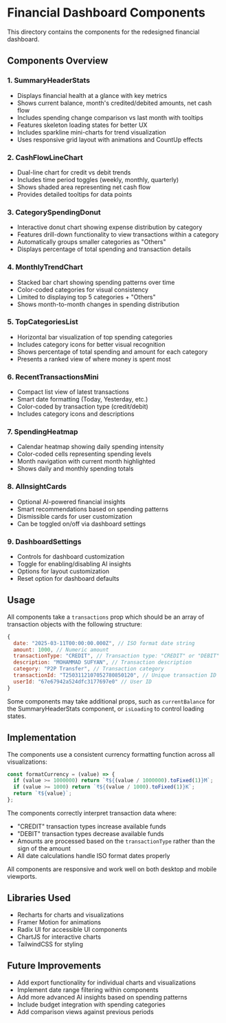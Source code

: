 # Financial Dashboard Components

This directory contains the components for the redesigned financial dashboard.

## Components Overview

### 1. SummaryHeaderStats

- Displays financial health at a glance with key metrics
- Shows current balance, month's credited/debited amounts, net cash flow
- Includes spending change comparison vs last month with tooltips
- Features skeleton loading states for better UX
- Includes sparkline mini-charts for trend visualization
- Uses responsive grid layout with animations and CountUp effects

### 2. CashFlowLineChart

- Dual-line chart for credit vs debit trends
- Includes time period toggles (weekly, monthly, quarterly)
- Shows shaded area representing net cash flow
- Provides detailed tooltips for data points

### 3. CategorySpendingDonut

- Interactive donut chart showing expense distribution by category
- Features drill-down functionality to view transactions within a category
- Automatically groups smaller categories as "Others"
- Displays percentage of total spending and transaction details

### 4. MonthlyTrendChart

- Stacked bar chart showing spending patterns over time
- Color-coded categories for visual consistency
- Limited to displaying top 5 categories + "Others"
- Shows month-to-month changes in spending distribution

### 5. TopCategoriesList

- Horizontal bar visualization of top spending categories
- Includes category icons for better visual recognition
- Shows percentage of total spending and amount for each category
- Presents a ranked view of where money is spent most

### 6. RecentTransactionsMini

- Compact list view of latest transactions
- Smart date formatting (Today, Yesterday, etc.)
- Color-coded by transaction type (credit/debit)
- Includes category icons and descriptions

### 7. SpendingHeatmap

- Calendar heatmap showing daily spending intensity
- Color-coded cells representing spending levels
- Month navigation with current month highlighted
- Shows daily and monthly spending totals

### 8. AIInsightCards

- Optional AI-powered financial insights
- Smart recommendations based on spending patterns
- Dismissible cards for user customization
- Can be toggled on/off via dashboard settings

### 9. DashboardSettings

- Controls for dashboard customization
- Toggle for enabling/disabling AI insights
- Options for layout customization
- Reset option for dashboard defaults

## Usage

All components take a `transactions` prop which should be an array of transaction objects with the following structure:

```javascript
{
  date: "2025-03-11T00:00:00.000Z", // ISO format date string
  amount: 1000, // Numeric amount
  transactionType: "CREDIT", // Transaction type: "CREDIT" or "DEBIT"
  description: "MOHAMMAD SUFYAN", // Transaction description
  category: "P2P Transfer", // Transaction category
  transactionId: "T2503112107052780850120", // Unique transaction ID
  userId: "67e67942a524dfc3177697e0" // User ID
}
```

Some components may take additional props, such as `currentBalance` for the SummaryHeaderStats component, or `isLoading` to control loading states.

## Implementation

The components use a consistent currency formatting function across all visualizations:

```javascript
const formatCurrency = (value) => {
  if (value >= 1000000) return `₹${(value / 1000000).toFixed(1)}M`;
  if (value >= 1000) return `₹${(value / 1000).toFixed(1)}K`;
  return `₹${value}`;
};
```

The components correctly interpret transaction data where:

- "CREDIT" transaction types increase available funds
- "DEBIT" transaction types decrease available funds
- Amounts are processed based on the `transactionType` rather than the sign of the amount
- All date calculations handle ISO format dates properly

All components are responsive and work well on both desktop and mobile viewports.

## Libraries Used

- Recharts for charts and visualizations
- Framer Motion for animations
- Radix UI for accessible UI components
- ChartJS for interactive charts
- TailwindCSS for styling

## Future Improvements

- Add export functionality for individual charts and visualizations
- Implement date range filtering within components
- Add more advanced AI insights based on spending patterns
- Include budget integration with spending categories
- Add comparison views against previous periods

